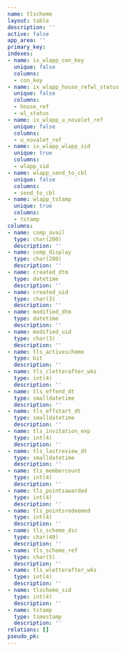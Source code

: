 ```yaml
---
name: tlscheme
layout: table
description: ''
active: false
app_area: ''
primary_key: 
indexes:
- name: ix_wlapp_con_key
  unique: false
  columns:
  - con_key
- name: ix_wlapp_house_refwl_status
  unique: false
  columns:
  - house_ref
  - wl_status
- name: ix_wlapp_u_novalet_ref
  unique: false
  columns:
  - u_novalet_ref
- name: ix_wlapp_wlapp_sid
  unique: true
  columns:
  - wlapp_sid
- name: wlapp_send_to_cbl
  unique: false
  columns:
  - send_to_cbl
- name: wlapp_tstamp
  unique: true
  columns:
  - tstamp
columns:
- name: comp_avail
  type: char(200)
  description: ''
- name: comp_display
  type: char(200)
  description: ''
- name: created_dtm
  type: datetime
  description: ''
- name: created_uid
  type: char(3)
  description: ''
- name: modified_dtm
  type: datetime
  description: ''
- name: modified_uid
  type: char(3)
  description: ''
- name: tls_activescheme
  type: bit
  description: ''
- name: tls_cletterafter_wks
  type: int(4)
  description: ''
- name: tls_effend_dt
  type: smalldatetime
  description: ''
- name: tls_effstart_dt
  type: smalldatetime
  description: ''
- name: tls_invitation_exp
  type: int(4)
  description: ''
- name: tls_lastreview_dt
  type: smalldatetime
  description: ''
- name: tls_membercount
  type: int(4)
  description: ''
- name: tls_pointsawarded
  type: int(4)
  description: ''
- name: tls_pointsredeemed
  type: int(4)
  description: ''
- name: tls_scheme_dsc
  type: char(40)
  description: ''
- name: tls_scheme_ref
  type: char(5)
  description: ''
- name: tls_wletterafter_wks
  type: int(4)
  description: ''
- name: tlscheme_sid
  type: int(4)
  description: ''
- name: tstamp
  type: timestamp
  description: ''
relations: []
pseudo_pk: 
---
```


